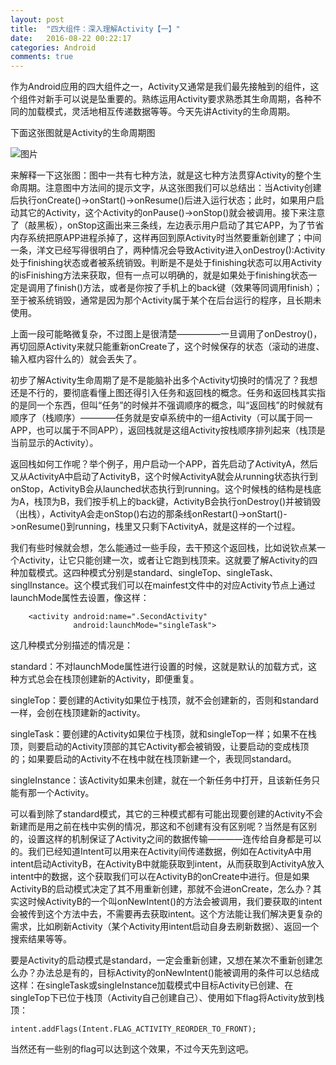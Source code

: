 ```yaml
---
layout: post
title:  "四大组件：深入理解Activity【一】"
date:   2016-08-22 00:22:17
categories: Android
comments: true
---
```



作为Android应用的四大组件之一，Activity又通常是我们最先接触到的组件，这个组件对新手可以说是坠重要的。熟练运用Activity要求熟悉其生命周期，各种不同的加载模式，灵活地相互传递数据等等。今天先讲Activity的生命周期。

下面这张图就是Activity的生命周期图

![图片](http://obdvl7z18.bkt.clouddn.com/img/20160822/01.jpg)

来解释一下这张图：图中一共有七种方法，就是这七种方法贯穿Activity的整个生命周期。注意图中方法间的提示文字，从这张图我们可以总结出：当Activity创建后执行onCreate()->onStart()->onResume()后进入运行状态；此时，如果用户启动其它的Activity，这个Activity的onPause()->onStop()就会被调用。接下来注意了（敲黑板），onStop这画出来三条线，左边表示用户启动了其它APP，为了节省内存系统把原APP进程杀掉了，这样再回到原Activity时当然要重新创建了；中间一条，洋文已经写得很明白了，两种情况会导致Activity进入onDestroy():Activity处于finishing状态或者被系统销毁。判断是不是处于finishing状态可以用Activity的isFinishing方法来获取，但有一点可以明确的，就是如果处于finishing状态一定是调用了finish()方法，或者是你按了手机上的back键（效果等同调用finish）；至于被系统销毁，通常是因为那个Activity属于某个在后台运行的程序，且长期未使用。

上面一段可能略微复杂，不过图上是很清楚—————一旦调用了onDestroy()，再切回原Activity来就只能重新onCreate了，这个时候保存的状态（滚动的进度、输入框内容什么的）就会丢失了。

初步了解Activity生命周期了是不是能脑补出多个Activity切换时的情况了？我想还是不行的，要彻底看懂上图还得引入任务和返回栈的概念。任务和返回栈其实指的是同一个东西，但叫“任务”的时候并不强调顺序的概念，叫“返回栈”的时候就有顺序了（栈顺序）————任务就是安卓系统中的一组Activity（可以属于同一APP，也可以属于不同APP），返回栈就是这组Activity按栈顺序排列起来（栈顶是当前显示的Activity）。

返回栈如何工作呢？举个例子，用户启动一个APP，首先启动了ActivityA，然后又从ActivityA中启动了ActivityB，这个时候ActivityA就会从running状态执行到onStop，ActivityB会从launched状态执行到running。这个时候栈的结构是栈底为A，栈顶为B，我们按手机上的back键，ActivityB会执行onDestroy()并被销毁（出栈），ActivityA会走onStop()右边的那条线onRestart()->onStart()->onResume()到running，栈里又只剩下ActivityA，就是这样的一个过程。

我们有些时候就会想，怎么能通过一些手段，去干预这个返回栈，比如说钦点某一个Activity，让它只能创建一次，或者让它跑到栈顶来。这就要了解Activity的四种加载模式。这四种模式分别是standard、singleTop、singleTask、singlInstance。这个模式我们可以在mainfest文件中的对应Activity节点上通过launchMode属性去设置，像这样：

        <activity android:name=".SecondActivity"
                  android:launchMode="singleTask">

这几种模式分别描述的情况是：

standard：不对launchMode属性进行设置的时候，这就是默认的加载方式，这种方式总会在栈顶创建新的Activity，即便重复。

singleTop：要创建的Activity如果位于栈顶，就不会创建新的，否则和standard一样，会创在栈顶建新的activity。

singleTask：要创建的Activity如果位于栈顶，就和singleTop一样；如果不在栈顶，则要启动的Activity顶部的其它Activity都会被销毁，让要启动的变成栈顶的；如果要启动的Activity不在栈中就在栈顶新建一个，表现同standard。

singleInstance：该Activity如果未创建，就在一个新任务中打开，且该新任务只能有那一个Activity。

可以看到除了standard模式，其它的三种模式都有可能出现要创建的Activity不会新建而是用之前在栈中实例的情况，那这和不创建有没有区别呢？当然是有区别的，设置这样的机制保证了Activity之间的数据传输————连传给自身都是可以的。我们已经知道Intent可以用来在Activity间传递数据，例如在ActivityA中用intent启动ActivityB，在ActivityB中就能获取到intent，从而获取到ActivityA放入intent中的数据，这个获取我们可以在ActivityB的onCreate中进行。但是如果ActivityB的启动模式决定了其不用重新创建，那就不会进onCreate，怎么办？其实这时候ActivityB的一个叫onNewIntent()的方法会被调用，我们要获取的intent会被传到这个方法中去，不需要再去获取intent。这个方法能让我们解决更复杂的需求，比如刷新Activity（某个Activity用intent启动自身去刷新数据）、返回一个搜索结果等等。

要是Activity的启动模式是standard，一定会重新创建，又想在某次不重新创建怎么办？办法总是有的，目标Activity的onNewIntent()能被调用的条件可以总结成这样：在singleTask或singleInstance加载模式中目标Activity已创建、在singleTop下已位于栈顶（Activity自己创建自己）、使用如下flag将Activity放到栈顶：

`intent.addFlags(Intent.FLAG_ACTIVITY_REORDER_TO_FRONT);`

当然还有一些别的flag可以达到这个效果，不过今天先到这吧。